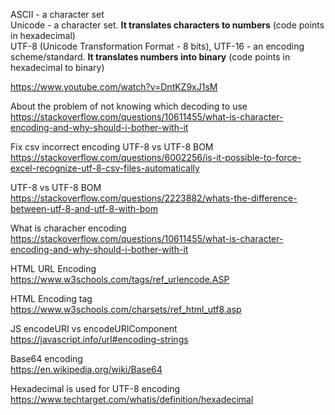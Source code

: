 ASCII - a character set \
Unicode - a character set. __It translates characters to numbers__ (code points in hexadecimal) \
UTF-8 (Unicode Transformation Format - 8 bits), UTF-16 - an encoding scheme/standard. __It translates numbers into binary__ (code points in hexadecimal to binary)

https://www.youtube.com/watch?v=DntKZ9xJ1sM

About the problem of not knowing which decoding to use \
https://stackoverflow.com/questions/10611455/what-is-character-encoding-and-why-should-i-bother-with-it

Fix csv incorrect encoding UTF-8 vs UTF-8 BOM \
https://stackoverflow.com/questions/6002256/is-it-possible-to-force-excel-recognize-utf-8-csv-files-automatically

UTF-8 vs UTF-8 BOM \
https://stackoverflow.com/questions/2223882/whats-the-difference-between-utf-8-and-utf-8-with-bom

What is characher encoding \
https://stackoverflow.com/questions/10611455/what-is-character-encoding-and-why-should-i-bother-with-it

HTML URL Encoding \
https://www.w3schools.com/tags/ref_urlencode.ASP

HTML Encoding tag \
https://www.w3schools.com/charsets/ref_html_utf8.asp

JS encodeURI vs encodeURIComponent \
https://javascript.info/url#encoding-strings

Base64 encoding \
https://en.wikipedia.org/wiki/Base64

Hexadecimal is used for UTF-8 encoding \
https://www.techtarget.com/whatis/definition/hexadecimal
